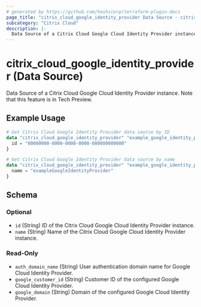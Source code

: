 ```yaml
---
# generated by https://github.com/hashicorp/terraform-plugin-docs
page_title: "citrix_cloud_google_identity_provider Data Source - citrix"
subcategory: "Citrix Cloud"
description: |-
  Data Source of a Citrix Cloud Google Cloud Identity Provider instance. Note that this feature is in Tech Preview.
---
```


# citrix_cloud_google_identity_provider (Data Source)

Data Source of a Citrix Cloud Google Cloud Identity Provider instance. Note that this feature is in Tech Preview.

## Example Usage

```terraform
# Get Citrix Cloud Google Identity Provider data source by ID
data "citrix_cloud_google_identity_provider" "example_google_identity_provider" {
  id = "00000000-0000-0000-0000-000000000000"
}

# Get Citrix Cloud Google Identity Provider data source by name
data "citrix_cloud_google_identity_provider" "example_google_identity_provider" {
  name = "exampleGoogleIdentityProvider"
}
```

<!-- schema generated by tfplugindocs -->
## Schema

### Optional

- `id` (String) ID of the Citrix Cloud Google Cloud Identity Provider instance.
- `name` (String) Name of the Citrix Cloud Google Cloud Identity Provider instance.

### Read-Only

- `auth_domain_name` (String) User authentication domain name for Google Cloud Identity Provider.
- `google_customer_id` (String) Customer ID of the configured  Google Cloud Identity Provider.
- `google_domain` (String) Domain of the configured Google Cloud Identity Provider.